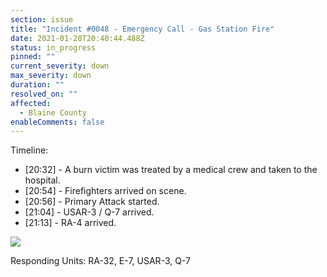 ```yaml
---
section: issue
title: "Incident #0048 - Emergency Call - Gas Station Fire"
date: 2021-01-28T20:40:44.488Z
status: in_progress
pinned: ""
current_severity: down
max_severity: down
duration: ""
resolved_on: ""
affected:
  - Blaine County
enableComments: false
---
```

Timeline:

* \[20:32] - A burn victim was treated by a medical crew and taken to the hospital.
* \[20:54] - Firefighters arrived on scene.
* \[20:56] - Primary Attack started.
* \[21:04] - USAR-3 / Q-7 arrived.
* \[21:13] - RA-4 arrived.

![](https://i.imgur.com/aPx53iG.jpg)

Responding Units: RA-32, E-7, USAR-3, Q-7